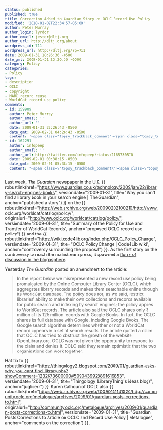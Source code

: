 ```yaml
---
status: published
published: true
title: Correction Added to Guardian Story on OCLC Record Use Policy
modified: '2018-01-02T22:34:57-05:00'
author: Peter Murray
author_login: lyrdor
author_email: jester@dltj.org
author_url: http://dltj.org/about
wordpress_id: 711
wordpress_url: http://dltj.org/?p=711
date: 2009-01-31 18:26:36 -0500
date_gmt: 2009-01-31 23:26:36 -0500
category: Policy
categories:
- Policy
tags:
- description
- OCLC
- copyright
- MARC record reuse
- WorldCat record use policy
comments:
- id: 159909
  author: Peter Murray
  author_email: ''
  author_url: ''
  date: 2009-01-31 23:26:43 -0500
  date_gmt: 2009-02-01 04:26:43 -0500
  content: '<span class="topsy_trackback_comment"><span class="topsy_twitter_username"><span class="topsy_trackback_content">New blog post: Correction Added to Guardian Story on OCLC Record Use Policy http://tinyurl.com/dha7ba</span></span>'
- id: 162291
  author: infopeep
  author_email: ''
  author_url: http://twitter.com/infopeep/status/1165730570
  date: 2009-02-01 00:38:15 -0500
  date_gmt: 2009-02-01 05:38:15 -0500
  content: "<span class=\"topsy_trackback_comment\"><span class=\"topsy_twitter_username\"><span class=\"topsy_trackback_content\">Murray, Peter: Correction Added to Guardian Story on OCLC Record Use Policy: \nLast week, the Guardian newspaper .. http://snipurl.com/b2wew</span></span>"
---
```

Last week, _The Guardian_ newspaper in the U.K. {{ robustlink(href="https://www.guardian.co.uk/technology/2009/jan/22/library-search-engines-books", versiondate="2009-01-31", title="Why you can't find a library book in your search engine | The Guardian", anchor="published a story") }} on the {{ robustlink(href="https://web.archive.org/web/20090202100210/http://www.oclc.org/worldcat/catalog/policy/", originalurl="http://www.oclc.org/worldcat/catalog/policy/", versiondate="2009-01-31", title="Summary of the Policy for Use and Transfer of WorldCat Records", anchor="proposed OCLC record use policy") }} and the {{ robustlink(href="https://wiki.code4lib.org/index.php/OCLC_Policy_Change", versiondate="2009-01-31", title="OCLC Policy Change | Code4Lib wiki", anchor="controversy surrounding the proposal") }}. As the first story on the controversy to reach the mainstream press, it spawned a [flurry of discussion in the blogosphere](http://blogsearch.google.com/blogsearch?hl=en&ie=UTF-8&q=http%3A%2F%2Fwww.guardian.co.uk%2Ftechnology%2F2009%2Fjan%2F22%2Flibrary-search-engines-books&btnG=Search+Blogs "Google blog search for the Guardian article").

Yesterday _The Guardian_ posted an amendment to the article:

> In the report below we misrepresented a new record use policy being promulgated by the Online Computer Library Center (OCLC), which aggregates library records and makes them searchable online through its WorldCat database. The policy does not, as we said, restrict libraries' ability to make their own collections and records available for public search and indexing by search engines; the policy applies to WorldCat records. The article also said the OCLC shares only 3 million of its 125 million records with Google Books. In fact, the OCLC shares its full database with Google, including Google Books. The Google search algorithm determines whether or not a WorldCat record appears in a set of search results. The article quoted a claim that OCLC has tried to obstruct the growth of the website OpenLibrary.org. OCLC was not given the opportunity to respond to the claim and denies it. OCLC said they remain optimistic that the two organisations can work together.

Hat tip to {{ robustlink(href="https://thingology2.blogspot.com/2009/01/guardian-asks-why-you-cant-find-library.php?showComment=1232673600000#5090439928891619853", versiondate="2009-01-31", title="Thingology (LibraryThing's ideas blog)", anchor="juglicerr") }}. Karen Calhoun of OCLC also {{ robustlink(href="https://web.archive.org/web/20090131141520/http://community.oclc.org/metalogue/archives/2009/01/guardian-posts-corrections-to.html", originalurl="http://community.oclc.org/metalogue/archives/2009/01/guardian-posts-corrections-to.html", versiondate="2009-01-31", title="Guardian Posts Corrections to Article on OCLC and Record Use Policy | Metalogue", anchor="comments on the correction") }}.
